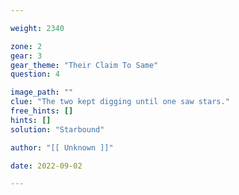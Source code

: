 ```yaml
---

weight: 2340

zone: 2
gear: 3
gear_theme: "Their Claim To Same"
question: 4

image_path: ""
clue: "The two kept digging until one saw stars."
free_hints: []
hints: []
solution: "Starbound"

author: "[[ Unknown ]]"

date: 2022-09-02

---
```


